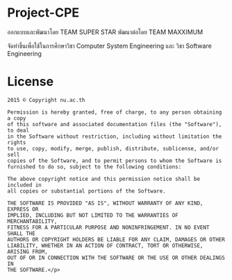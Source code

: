 # Project-CPE

  ออกแบบและพัฒนาโดย  TEAM SUPER STAR
  พัฒนาต่อโดย  TEAM MAXXIMUM
  
  จัดทำขึ้นเพื่อใช้ในการศึกษาวิชา Computer System Engineering และ วิชา Software Engineering
  
  
# License
```
2015 © Copyright nu.ac.th

Permission is hereby granted, free of charge, to any person obtaining a copy
of this software and associated documentation files (the "Software"), to deal
in the Software without restriction, including without limitation the rights
to use, copy, modify, merge, publish, distribute, sublicense, and/or sell
copies of the Software, and to permit persons to whom the Software is
furnished to do so, subject to the following conditions:

The above copyright notice and this permission notice shall be included in
all copies or substantial portions of the Software.

THE SOFTWARE IS PROVIDED "AS IS", WITHOUT WARRANTY OF ANY KIND, EXPRESS OR
IMPLIED, INCLUDING BUT NOT LIMITED TO THE WARRANTIES OF MERCHANTABILITY,
FITNESS FOR A PARTICULAR PURPOSE AND NONINFRINGEMENT. IN NO EVENT SHALL THE
AUTHORS OR COPYRIGHT HOLDERS BE LIABLE FOR ANY CLAIM, DAMAGES OR OTHER
LIABILITY, WHETHER IN AN ACTION OF CONTRACT, TORT OR OTHERWISE, ARISING FROM,
OUT OF OR IN CONNECTION WITH THE SOFTWARE OR THE USE OR OTHER DEALINGS IN
THE SOFTWARE.</p>
```
